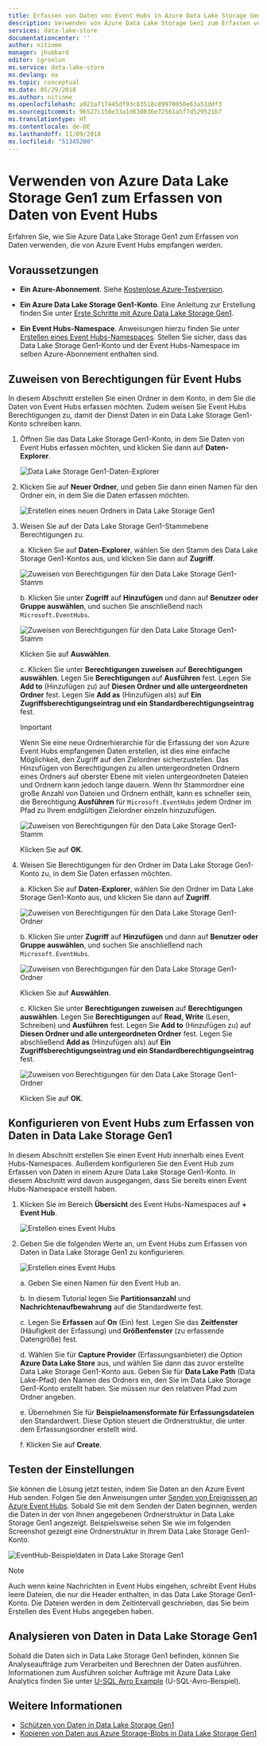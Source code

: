 ```yaml
---
title: Erfassen von Daten von Event Hubs in Azure Data Lake Storage Gen1 | Microsoft-Dokumentation
description: Verwenden von Azure Data Lake Storage Gen1 zum Erfassen von Daten von Event Hubs
services: data-lake-store
documentationcenter: ''
author: nitinme
manager: jhubbard
editor: cgronlun
ms.service: data-lake-store
ms.devlang: na
ms.topic: conceptual
ms.date: 05/29/2018
ms.author: nitinme
ms.openlocfilehash: a921a717445df93c83518c89970050e63a51ddf3
ms.sourcegitcommit: 96527c150e33a1d630836e72561a5f7d529521b7
ms.translationtype: HT
ms.contentlocale: de-DE
ms.lasthandoff: 11/09/2018
ms.locfileid: "51345200"
---
```

# <a name="use-azure-data-lake-storage-gen1-to-capture-data-from-event-hubs"></a>Verwenden von Azure Data Lake Storage Gen1 zum Erfassen von Daten von Event Hubs

Erfahren Sie, wie Sie Azure Data Lake Storage Gen1 zum Erfassen von Daten verwenden, die von Azure Event Hubs empfangen werden.

## <a name="prerequisites"></a>Voraussetzungen

* **Ein Azure-Abonnement**. Siehe [Kostenlose Azure-Testversion](https://azure.microsoft.com/pricing/free-trial/).

* **Ein Azure Data Lake Storage Gen1-Konto**. Eine Anleitung zur Erstellung finden Sie unter [Erste Schritte mit Azure Data Lake Storage Gen1](data-lake-store-get-started-portal.md).

*  **Ein Event Hubs-Namespace**. Anweisungen hierzu finden Sie unter [Erstellen eines Event Hubs-Namespaces](../event-hubs/event-hubs-create.md#create-an-event-hubs-namespace). Stellen Sie sicher, dass das Data Lake Storage Gen1-Konto und der Event Hubs-Namespace im selben Azure-Abonnement enthalten sind.


## <a name="assign-permissions-to-event-hubs"></a>Zuweisen von Berechtigungen für Event Hubs

In diesem Abschnitt erstellen Sie einen Ordner in dem Konto, in dem Sie die Daten von Event Hubs erfassen möchten. Zudem weisen Sie Event Hubs Berechtigungen zu, damit der Dienst Daten in ein Data Lake Storage Gen1-Konto schreiben kann. 

1. Öffnen Sie das Data Lake Storage Gen1-Konto, in dem Sie Daten von Event Hubs erfassen möchten, und klicken Sie dann auf **Daten-Explorer**.

    ![Data Lake Storage Gen1-Daten-Explorer](./media/data-lake-store-archive-eventhub-capture/data-lake-store-open-data-explorer.png "Data Lake Storage Gen1-Daten-Explorer")

1.  Klicken Sie auf **Neuer Ordner**, und geben Sie dann einen Namen für den Ordner ein, in dem Sie die Daten erfassen möchten.

    ![Erstellen eines neuen Ordners in Data Lake Storage Gen1](./media/data-lake-store-archive-eventhub-capture/data-lake-store-create-new-folder.png "Erstellen eines neuen Ordners in Data Lake Storage Gen1")

1. Weisen Sie auf der Data Lake Storage Gen1-Stammebene Berechtigungen zu. 

    a. Klicken Sie auf **Daten-Explorer**, wählen Sie den Stamm des Data Lake Storage Gen1-Kontos aus, und klicken Sie dann auf **Zugriff**.

    ![Zuweisen von Berechtigungen für den Data Lake Storage Gen1-Stamm](./media/data-lake-store-archive-eventhub-capture/data-lake-store-assign-permissions-to-root.png "Zuweisen von Berechtigungen für den Data Lake Storage Gen1-Stamm")

    b. Klicken Sie unter **Zugriff** auf **Hinzufügen** und dann auf **Benutzer oder Gruppe auswählen**, und suchen Sie anschließend nach `Microsoft.EventHubs`. 

    ![Zuweisen von Berechtigungen für den Data Lake Storage Gen1-Stamm](./media/data-lake-store-archive-eventhub-capture/data-lake-store-assign-eventhub-sp.png "Zuweisen von Berechtigungen für den Data Lake Storage Gen1-Stamm")
    
    Klicken Sie auf **Auswählen**.

    c. Klicken Sie unter **Berechtigungen zuweisen** auf **Berechtigungen auswählen**. Legen Sie **Berechtigungen** auf **Ausführen** fest. Legen Sie **Add to** (Hinzufügen zu) auf **Diesen Ordner und alle untergeordneten Ordner** fest. Legen Sie **Add as** (Hinzufügen als) auf **Ein Zugriffsberechtigungseintrag und ein Standardberechtigungseintrag** fest.

    > [!IMPORTANT]
    > Wenn Sie eine neue Ordnerhierarchie für die Erfassung der von Azure Event Hubs empfangenen Daten erstellen, ist dies eine einfache Möglichkeit, den Zugriff auf den Zielordner sicherzustellen.  Das Hinzufügen von Berechtigungen zu allen untergeordneten Ordnern eines Ordners auf oberster Ebene mit vielen untergeordneten Dateien und Ordnern kann jedoch lange dauern.  Wenn Ihr Stammordner eine große Anzahl von Dateien und Ordnern enthält, kann es schneller sein, die Berechtigung **Ausführen** für `Microsoft.EventHubs` jedem Ordner im Pfad zu Ihrem endgültigen Zielordner einzeln hinzuzufügen. 

    ![Zuweisen von Berechtigungen für den Data Lake Storage Gen1-Stamm](./media/data-lake-store-archive-eventhub-capture/data-lake-store-assign-eventhub-sp1.png "Zuweisen von Berechtigungen für den Data Lake Storage Gen1-Stamm")

    Klicken Sie auf **OK**.

1. Weisen Sie Berechtigungen für den Ordner im Data Lake Storage Gen1-Konto zu, in dem Sie Daten erfassen möchten.

    a. Klicken Sie auf **Daten-Explorer**, wählen Sie den Ordner im Data Lake Storage Gen1-Konto aus, und klicken Sie dann auf **Zugriff**.

    ![Zuweisen von Berechtigungen für den Data Lake Storage Gen1-Ordner](./media/data-lake-store-archive-eventhub-capture/data-lake-store-assign-permissions-to-folder.png "Zuweisen von Berechtigungen für den Data Lake Storage Gen1-Ordner")

    b. Klicken Sie unter **Zugriff** auf **Hinzufügen** und dann auf **Benutzer oder Gruppe auswählen**, und suchen Sie anschließend nach `Microsoft.EventHubs`. 

    ![Zuweisen von Berechtigungen für den Data Lake Storage Gen1-Ordner](./media/data-lake-store-archive-eventhub-capture/data-lake-store-assign-eventhub-sp.png "Zuweisen von Berechtigungen für den Data Lake Storage Gen1-Ordner")
    
    Klicken Sie auf **Auswählen**.

    c. Klicken Sie unter **Berechtigungen zuweisen** auf **Berechtigungen auswählen**. Legen Sie **Berechtigungen** auf **Read, Write** (Lesen, Schreiben) und **Ausführen** fest. Legen Sie **Add to** (Hinzufügen zu) auf **Diesen Ordner und alle untergeordneten Ordner** fest. Legen Sie abschließend **Add as** (Hinzufügen als) auf **Ein Zugriffsberechtigungseintrag und ein Standardberechtigungseintrag** fest.

    ![Zuweisen von Berechtigungen für den Data Lake Storage Gen1-Ordner](./media/data-lake-store-archive-eventhub-capture/data-lake-store-assign-eventhub-sp-folder.png "Zuweisen von Berechtigungen für den Data Lake Storage Gen1-Ordner")
    
    Klicken Sie auf **OK**. 

## <a name="configure-event-hubs-to-capture-data-to-data-lake-storage-gen1"></a>Konfigurieren von Event Hubs zum Erfassen von Daten in Data Lake Storage Gen1

In diesem Abschnitt erstellen Sie einen Event Hub innerhalb eines Event Hubs-Namespaces. Außerdem konfigurieren Sie den Event Hub zum Erfassen von Daten in einem Azure Data Lake Storage Gen1-Konto. In diesem Abschnitt wird davon ausgegangen, dass Sie bereits einen Event Hubs-Namespace erstellt haben.

1. Klicken Sie im Bereich **Übersicht** des Event Hubs-Namespaces auf **+ Event Hub**.

    ![Erstellen eines Event Hubs](./media/data-lake-store-archive-eventhub-capture/data-lake-store-create-event-hub.png "Erstellen eines Event Hubs")

1. Geben Sie die folgenden Werte an, um Event Hubs zum Erfassen von Daten in Data Lake Storage Gen1 zu konfigurieren.

    ![Erstellen eines Event Hubs](./media/data-lake-store-archive-eventhub-capture/data-lake-store-configure-eventhub.png "Erstellen eines Event Hubs")

    a. Geben Sie einen Namen für den Event Hub an.
    
    b. In diesem Tutorial legen Sie **Partitionsanzahl** und **Nachrichtenaufbewahrung** auf die Standardwerte fest.
    
    c. Legen Sie **Erfassen** auf **On** (Ein) fest. Legen Sie das **Zeitfenster** (Häufigkeit der Erfassung) und **Größenfenster** (zu erfassende Datengröße) fest. 
    
    d. Wählen Sie für **Capture Provider** (Erfassungsanbieter) die Option **Azure Data Lake Store** aus, und wählen Sie dann das zuvor erstellte Data Lake Storage Gen1-Konto aus. Geben Sie für **Data Lake Path** (Data Lake-Pfad) den Namen des Ordners ein, den Sie im Data Lake Storage Gen1-Konto erstellt haben. Sie müssen nur den relativen Pfad zum Ordner angeben.

    e. Übernehmen Sie für **Beispielnamensformate für Erfassungsdateien** den Standardwert. Diese Option steuert die Ordnerstruktur, die unter dem Erfassungsordner erstellt wird.

    f. Klicken Sie auf **Create**.

## <a name="test-the-setup"></a>Testen der Einstellungen

Sie können die Lösung jetzt testen, indem Sie Daten an den Azure Event Hub senden. Folgen Sie den Anweisungen unter [Senden von Ereignissen an Azure Event Hubs](../event-hubs/event-hubs-dotnet-framework-getstarted-send.md). Sobald Sie mit dem Senden der Daten beginnen, werden die Daten in der von Ihnen angegebenen Ordnerstruktur in Data Lake Storage Gen1 angezeigt. Beispielsweise sehen Sie wie im folgenden Screenshot gezeigt eine Ordnerstruktur in Ihrem Data Lake Storage Gen1-Konto.

![EventHub-Beispieldaten in Data Lake Storage Gen1](./media/data-lake-store-archive-eventhub-capture/data-lake-store-eventhub-data-sample.png "EventHub-Beispieldaten in Data Lake Storage Gen1")

> [!NOTE]
> Auch wenn keine Nachrichten in Event Hubs eingehen, schreibt Event Hubs leere Dateien, die nur die Header enthalten, in das Data Lake Storage Gen1-Konto. Die Dateien werden in dem Zeitintervall geschrieben, das Sie beim Erstellen des Event Hubs angegeben haben.
> 
>

## <a name="analyze-data-in-data-lake-storage-gen1"></a>Analysieren von Daten in Data Lake Storage Gen1

Sobald die Daten sich in Data Lake Storage Gen1 befinden, können Sie Analyseaufträge zum Verarbeiten und Berechnen der Daten ausführen. Informationen zum Ausführen solcher Aufträge mit Azure Data Lake Analytics finden Sie unter [U-SQL Avro Example](https://github.com/Azure/usql/tree/master/Examples/AvroExamples) (U-SQL-Avro-Beispiel).
  

## <a name="see-also"></a>Weitere Informationen
* [Schützen von Daten in Data Lake Storage Gen1](data-lake-store-secure-data.md)
* [Kopieren von Daten aus Azure Storage-Blobs in Data Lake Storage Gen1](data-lake-store-copy-data-azure-storage-blob.md)
